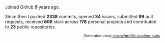 Joined Github **9** years ago.

Since then I pushed **2338** commits, opened **34** issues, submitted **99** pull requests, received **606** stars across **178** personal projects and contributed to **23** public repositories.

<p align="right"><sub>Generated using <a href="https://github.com/marketplace/actions/profile-readme-stats">teoxoy/profile-readme-stats</a></sub></p>
